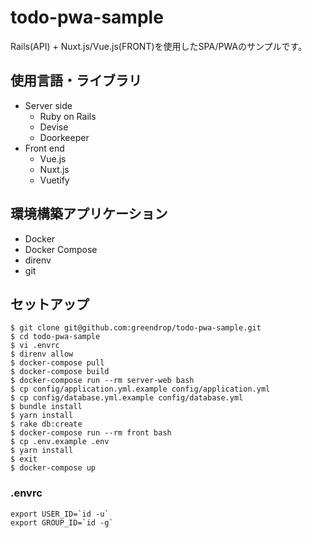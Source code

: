 # todo-pwa-sample

Rails(API) + Nuxt.js/Vue.js(FRONT)を使用したSPA/PWAのサンプルです。

## 使用言語・ライブラリ

- Server side
  - Ruby on Rails
  - Devise
  - Doorkeeper
- Front end
  - Vue.js
  - Nuxt.js
  - Vuetify

## 環境構築アプリケーション

- Docker
- Docker Compose
- direnv
- git

## セットアップ

```shell
$ git clone git@github.com:greendrop/todo-pwa-sample.git
$ cd todo-pwa-sample
$ vi .envrc
$ direnv allow
$ docker-compose pull
$ docker-compose build
$ docker-compose run --rm server-web bash
$ cp config/application.yml.example config/application.yml
$ cp config/database.yml.example config/database.yml
$ bundle install
$ yarn install
$ rake db:create
$ docker-compose run --rm front bash
$ cp .env.example .env
$ yarn install
$ exit
$ docker-compose up
```

### .envrc

```
export USER_ID=`id -u`
export GROUP_ID=`id -g`
```
